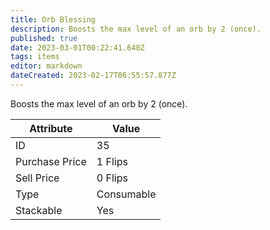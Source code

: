 ```yaml
---
title: Orb Blessing
description: Boosts the max level of an orb by 2 (once).
published: true
date: 2023-03-01T00:22:41.640Z
tags: items
editor: markdown
dateCreated: 2023-02-17T06:55:57.877Z
---
```


Boosts the max level of an orb by 2 (once).

|Attribute|Value|
|-|-|
|ID|35|
|Purchase Price|1 Flips|
|Sell Price|0 Flips|
|Type|Consumable|
|Stackable|Yes|

